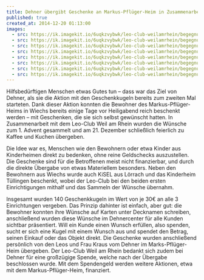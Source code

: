 ```yaml
---
title: Dehner übergibt Geschenke an Markus-Pflüger-Heim in Zusammenarbeit mit Leo-Club
published: true
created_at: 2014-12-20 01:13:00
images:
  - src: https://ik.imagekit.io/6uqkzvybwk/leo-club-weilamrhein/begegnungen/72-03.jpg
  - src: https://ik.imagekit.io/6uqkzvybwk/leo-club-weilamrhein/begegnungen/72-01.jpg
  - src: https://ik.imagekit.io/6uqkzvybwk/leo-club-weilamrhein/begegnungen/72-02.jpg
  - src: https://ik.imagekit.io/6uqkzvybwk/leo-club-weilamrhein/begegnungen/72-04.jpg
  - src: https://ik.imagekit.io/6uqkzvybwk/leo-club-weilamrhein/begegnungen/72-05.jpg
  - src: https://ik.imagekit.io/6uqkzvybwk/leo-club-weilamrhein/begegnungen/72-06.jpg
  - src: https://ik.imagekit.io/6uqkzvybwk/leo-club-weilamrhein/begegnungen/72-07.jpg
  - src: https://ik.imagekit.io/6uqkzvybwk/leo-club-weilamrhein/begegnungen/72-08.jpg
---
```


Hilfsbedürftigen Menschen etwas Gutes tun – dass war das Ziel von Dehner, als sie die Aktion mit den Geschenkkugeln bereits zum zweiten Mal starteten. Dank dieser Aktion konnten die Bewohner des Markus-Pflüger-Heims in Wiechs bereits einige Tage vor Heiligabend reich beschenkt werden – mit Geschenken, die sie sich selbst gewünscht hatten. In Zusammenarbeit mit dem Leo-Club Weil am Rhein wurden die Wünsche zum 1. Advent gesammelt und am 21. Dezember schließlich feierlich zu Kaffee und Kuchen übergeben.

Die Idee war es, Menschen wie den Bewohnern oder etwa Kinder aus Kinderheimen direkt zu bedenken, ohne reine Geldschecks auszustellen. Die Geschenke sind für die Betroffenen meist nicht finanzierbar, und durch die direkte Übergabe von etwas Materiellem besonders. Neben den Bewohnern aus Wiechs wurde auch KiSEL aus Lörrach und das Kinderheim Tüllingen beschenkt, wobei der Leo-Club bei den beiden ersten Einrichtigungen mithalf und das Sammeln der Wünsche übernahm.

Insgesamt wurden 140 Geschenkkugeln im Wert von je 30€ an alle 3 Einrichtungen vergeben. Das Prinzip dahinter ist einfach, aber gut: die Bewohner konnten ihre Wünsche auf Karten unter Decknamen schreiben, anschließend wurden diese Wünsche im Dehnercenter für alle Kunden sichtbar präsentiert. Will ein Kunde einen Wunsch erfüllen, also spenden, sucht er sich eine Kugel mit einem Wunsch aus und spendet den Betrag, seinen Einkauf oder das Objekt direkt. Die Geschenke wurden anschließend persönlich von den Leos und Frau Kraus vom Dehner im Marks-Pflüger-Heim übergeben.
Der Leo-Club Weil am Rhein bedankt sich zudem bei Dehner für eine großzügige Spende, welche nach der Übergabe beschlossen wurde. Mit dem Spendengeld werden weitere Aktionen, etwa mit dem Markus-Pflüger-Heim, finanziert.
